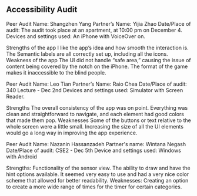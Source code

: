 ## Accessibility Audit

Peer Audit
Name: Shangzhen Yang
Partner’s Name: Yijia Zhao
Date/Place of audit: The audit took place at an apartment, at 10:00 pm on December 4.
Devices and settings used: An iPhone with VoiceOver on.

Strengths of the app
I like the app’s idea and how smooth the interaction is. The Semantic labels are all correctly set up, including all the icons.
Weakness of the app
The UI did not handle “safe area,” causing the issue of content being covered by the notch on the iPhone. The format of the game makes it inaccessible to the blind people.


Peer Audit
Name: Leo Tian
Partner’s Name: Raio Chea
Date/Place of audit: 340 Lecture - Dec 2nd
Devices and settings used: Simulator with Screen Reader.

Strengths
The overall consistency of the app was on point. Everything was clean and straightforward to navigate, and each element had good colors that made them pop.
Weaknesses
Some of the buttons or text relative to the whole screen were a little small. Increasing the size of all the UI elements would go a long way in improving the app experience.


Peer Audit
Name: Nazanin Hassanzadeh
Partner's name: Wintana Negash
Date/Place of audit: CSE2 - Dec 5th
Device and settings used: Windows with Android

Strengths:
Functionality of the sensor view. The ability to draw and have the hint options
available. It seemed very easy to use and had a very nice color scheme that
allowed for better readability.
Weaknesses:
Creating an option to create a more wide range of times for the timer for
certain categories.
